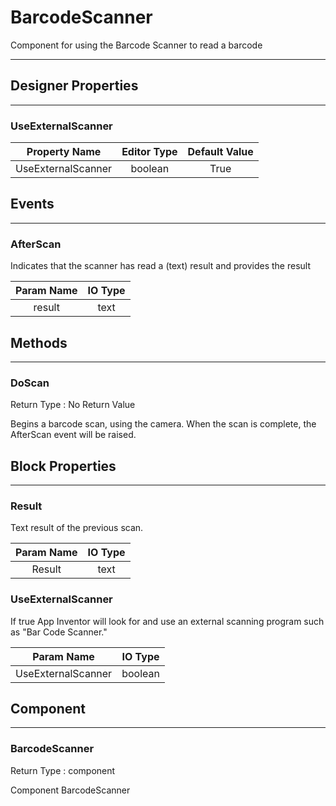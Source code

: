<!--
  Copyright © 2013-2021 AIIE-ADL, All rights reserved
  Released under the Apache License, Version 2.0
  http://www.apache.org/licenses/LICENSE-2.0
-->

# BarcodeScanner

Component for using the Barcode Scanner to read a barcode

---

## Designer Properties

---

### UseExternalScanner

|    Property Name   | Editor Type | Default Value |
| :----------------: | :---------: | :-----------: |
| UseExternalScanner |   boolean   |      True     |

## Events

---

### AfterScan

<div block-type = "component_event" component-selector = "BarcodeScanner" event-selector = "AfterScan" id = "barcodescanner-afterscan"></div>

Indicates that the scanner has read a (text) result and provides the result

| Param Name | IO Type |
| :--------: | :-----: |
|   result   |   text  |

## Methods

---

### DoScan

<div block-type = "component_method" component-selector = "BarcodeScanner" method-selector = "DoScan" id = "barcodescanner-doscan"></div>

Return Type : No Return Value

Begins a barcode scan, using the camera. When the scan is complete, the AfterScan event will be raised.

## Block Properties

---

### Result

<div block-type = "component_set_get" component-selector = "BarcodeScanner" property-selector = "Result" property-type = "get" id = "get-barcodescanner-result"></div>

Text result of the previous scan.

| Param Name | IO Type |
| :--------: | :-----: |
|   Result   |   text  |

### UseExternalScanner

<div block-type = "component_set_get" component-selector = "BarcodeScanner" property-selector = "UseExternalScanner" property-type = "get" id = "get-barcodescanner-useexternalscanner"></div>

<div block-type = "component_set_get" component-selector = "BarcodeScanner" property-selector = "UseExternalScanner" property-type = "set" id = "set-barcodescanner-useexternalscanner"></div>

If true App Inventor will look for and use an external scanning program such as "Bar Code Scanner."

|     Param Name     | IO Type |
| :----------------: | :-----: |
| UseExternalScanner | boolean |

## Component

---

### BarcodeScanner

<div block-type = "component_component_block" component-selector = "BarcodeScanner" id = "component-barcodescanner"></div>

Return Type : component

Component BarcodeScanner

